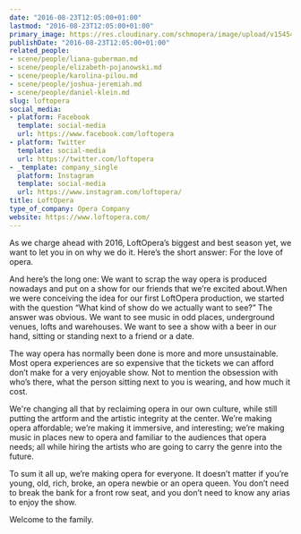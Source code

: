 ```yaml
---
date: "2016-08-23T12:05:00+01:00"
lastmod: "2016-08-23T12:05:00+01:00"
primary_image: https://res.cloudinary.com/schmopera/image/upload/v1545409169/media/webhook-uploads/1471950347604/2016-08-24---Logo-LO.jpg.jpg
publishDate: "2016-08-23T12:05:00+01:00"
related_people:
- scene/people/liana-guberman.md
- scene/people/elizabeth-pojanowski.md
- scene/people/karolina-pilou.md
- scene/people/joshua-jeremiah.md
- scene/people/daniel-klein.md
slug: loftopera
social_media:
- platform: Facebook
  template: social-media
  url: https://www.facebook.com/loftopera
- platform: Twitter
  template: social-media
  url: https://twitter.com/loftopera
- _template: company_single
  platform: Instagram
  template: social-media
  url: https://www.instagram.com/loftopera/
title: LoftOpera
type_of_company: Opera Company
website: https://www.loftopera.com/
---
```


​As we charge ahead with 2016, LoftOpera’s biggest and best season yet, we want to let you in on why we do it. Here’s the short answer: For the love of opera. 

​And here’s the long one: We want to scrap the way opera is produced nowadays and put on a show for our friends that we’re excited about. ​When we were conceiving the idea for our first LoftOpera production, we started with the question “What kind of show do we actually want to see?” The answer was obvious. We want to see music in odd places, underground venues, lofts and warehouses. We want to see a show with a beer in our hand, sitting or standing next to a friend or a date. 

The way opera has normally been done is more and more unsustainable. Most opera  experiences are so expensive that the tickets we can afford don’t make for a very enjoyable show. Not to mention the obsession with who’s there, what the person sitting next to you is wearing, and how much it cost. 

We're changing all that by reclaiming opera in our own culture, while still putting the artform and the artistic integrity at the center. We’re making opera affordable; we’re making it immersive, and interesting; we’re making music in places new to opera and familiar to the audiences that opera needs; all while hiring the artists who are going to carry the genre into the future.

To sum it all up, we’re making opera for everyone. It doesn’t matter if you’re young, old, rich, broke, an opera newbie or an opera queen. You don’t need to break the bank for a front row seat, and you don’t need to know any arias to enjoy the show. 

Welcome to the family.
